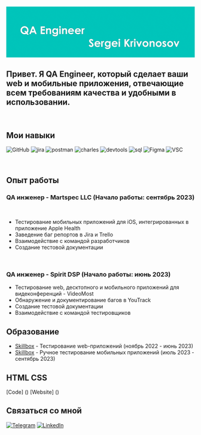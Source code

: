 [![Header](https://github.com/Sergei-Krivonosov/Sergei-Krivonosov/blob/main/assets/Снимок%20экрана%202023-10-01%20в%2020.30.41.png)]()

## Привет. Я QA Engineer, который сделает ваши web и мобильные приложения, отвечающие всем требованиям качества и удобными в использовании. 
<br> 

## Мои навыки

![GitHub](https://img.shields.io/badge/-Git-090909?style=for-the-badge&logo=Github)
![jira](https://img.shields.io/badge/-jira-090909?style=for-the-badge&logo=jira&logoColor=blue)
![postman](https://img.shields.io/badge/-postman-090909?style=for-the-badge&logo=postman)
![charles](https://img.shields.io/badge/-charles-090909?style=for-the-badge&logo=)
![devtools](https://img.shields.io/badge/-devtools-090909?style=for-the-badge&logo=googlechrome&logoColor=grey)
![sql](https://img.shields.io/badge/-mysql-090909?style=for-the-badge&logo=mysql)
![Figma](https://img.shields.io/badge/-Figma-090909?style=for-the-badge&logo=Figma)
![VSC](https://img.shields.io/badge/-VSC-090909?style=for-the-badge&logo=visualStudioCode&logoColor=blue)

<br>

## Опыт работы

### QA инженер - Martspec LLC (Начало работы: сентябрь 2023)

<br>

- Тестирование мобильных приложений для iOS, интегрированных в приложение Apple Health
- Заведение баг репортов в Jira и Trello
- Взаимодействие с командой разработчиков
- Создание тестовой документации

<br>

### QA инженер - Spirit DSP (Начало работы: июнь 2023)

- Тестирование web, десктопного и мобильного приложений для видеконференций - VideoMost
- Обнаружение и документирование багов в YouTrack
- Создание тестовой документации
- Взаимодействие с командой тестировщиков

## Образование

- [Skillbox](https://github.com/Sergei-Krivonosov/Sergei-Krivonosov/blob/main/skillbox%20web/Сертификат%20web.png) - Тестирование web-приложений (ноябрь 2022 - июнь 2023)
- [Skillbox](https://github.com/Sergei-Krivonosov/Sergei-Krivonosov/blob/main/skillbox%20mobile/Сертификат%20mobil.png) - Ручное тестирование мобильных приложений (июль 2023 - сентябрь 2023)

## HTML CSS

[Code] ()
[Website] ()

<!--# Моя роль в компании

[Тут](https://www.linkedin.com/posts/martspec_it-sturtup-sturtups-activity-7104478234242691072-rezh/?utm_source=share&utm_medium=member_ios), руководитель упоминает меня и мою помощь компании.-->


## Связаться со мной

[![Telegram](https://img.shields.io/badge/-Telegram-090909?style=for-the-badge&logo=telegram&logoColor=27A0D9)](https://t.me/Sergei_VK)
[![LinkedIn](https://img.shields.io/badge/-LinkedIn-090909?style=for-the-badge&logo=linkedin&logoColor=007BB6)](https://www.linkedin.com/in/sergei-krivonosov-50a50425b)


<br>
<br>
<br>

<!--
<p align="center">
<img src="https://github.com/Mixarder/Mixarder/blob/main/assets/fun.png" alt="Fun_pic">
</p>
-->